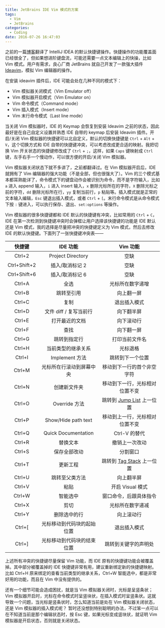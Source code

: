 ```yaml
---
title: JetBrains IDE Vim 模式的方案
tags:
  - Vim
  - JetBrains
categories:
  - Coding
date: 2016-07-26 16:47:03
---
```



之前的一篇[博客](/2016/05/17/intellij-idea-keymap-zh/)翻译了 IntelliJ IDEA 的默认快捷键操作。快捷操作的功能覆盖面已经很全了，但如果想进阶键盘流，可能还需要一点文本编辑上的快操，比如 Vim 模式。用户有需求，良心厂商 JetBrains 就自己开发了一款强大插件 [Ideavim](https://github.com/JetBrains/ideavim)，模拟 Vim 编辑器的操作。

<!-- more -->

在安装 ideavim 插件后，IDE 可能会处在几种不同的模式下：

- Vim 模拟器关闭模式（Vim Emulator off）
- Vim 模拟器开启模式（Vim Emulator on）
- Vim 命令模式（Command mode）
- Vim 插入模式（Insert mode）
- Vim 末行命令模式（Last line mode）

当关闭 Vim 模拟器时，IDE 的 Keymap 会恢复到安装 Ideavim 之前的状态，因此最好是在自己自定义设置并熟悉 IDE 自带的 keymap 后安装 Ideavim 插件。开启/关闭 Vim 模拟器的快捷键可以北自定义，默认的切换快捷键是 `Ctrl` + `Alt` + `V`，这个切换方式和 IDE 自带的快捷键冲突，可以考虑改成更合适的映射。我把切换 Vim 开关状态的快捷键修改成了 `Ctrl` + `;`，这样，如果 `Caps` 键映射成 `Ctrl` 键，左手右手一个慢动作，可以很方便的开启/关闭 Vim 模拟器。

Vim 模拟器关闭状态下就不多讲了，之前都翻译过。在 Vim 模拟器开启后，IDE 就拥有了 Vim 编辑器的强大功能（不是全部，但也很强大了）。Vim 的三个模式基本都耳熟能详了，命令模式下的键盘动作会被识别为命令，而不是字符输入，比如 `a` 进入 append 输入，`i` 进入 insert 输入，`x` 删除光标所在的字符，`X` 删除光标之前的字符，`dd` 删除光标所在行，`yy` 复制当前行，`p` 粘贴等。插入模式就是正常的文本输入编辑，`Esc` 键退出插入模式，或者 `Ctrl` + `[`。末行命令模式是从命令模式下按 `:` 键进入，可以执行保存、退出、`set:options` 等操作。

Vim 模拟器的很多快捷键都和 IDE 默认的快捷键有冲突，比如常用的 `Ctrl` + `C`，IDE 在第一次检测到快捷键冲突时会弹框让用户选择该快捷键的功能是 IDE 默认还是 Vim 模式，我的选择是尽量把冲突的快捷键定义为 Vim 模式，然后去修改 IDE 的默认快捷键。下面列了一张快捷键冲突表——

| 快捷键 | IDE 功能 | Vim 功能 |
|:------:|:------:|:--------:|
| Ctrl+2 | Project Directory | 空缺 |
| Ctrl+Shift+2 | 插入/取消标记 2 | 空缺 |
| Ctrl+Shift+6 | 插入/取消标记 6 | 空缺 |
| Ctrl+A | 全选 | 光标所在数字递增 |
| Ctrl+B | 跳转至引用 | 向上翻一屏 |
| Ctrl+C | 复制 | 退出插入模式 |
| Ctrl+D | 文件 diff / 复写当前行 | 向下翻半屏 |
| Ctrl+E | 打开最近的文档 | 向下滚动行 |
| Ctrl+F | 查找 | 向下翻一屏 |
| Ctrl+G | 跳转到指定行 | 打印当前文件名 |
| Ctrl+H | 当前类型的继承关系 | 光标退格 |
| Ctrl+I | Implement 方法 | 跳转到下一个位置 |
| Ctrl+M | 光标所在行滚动到屏幕中央 | 移动到下一行的首个非空字符 |
| Ctrl+N | 创建新文件夹 | 移动到下一行，光标相对位置不变 |
| Ctrl+O | Override 方法 | 跳转到 [Jump List](http://vim.wikia.com/wiki/Jumping_to_previously_visited_locations) 上一位置 |
| Ctrl+P | Show/Hide path text | 移动到上一行，光标相对位置不变 |
| Ctrl+Q | Quick Documentation | Ctrl-V 的替代 |
| Ctrl+R | 替换文本 | 撤销上一次改动 |
| Ctrl+S | 保存全部改动 | 分割窗口 |
| Ctrl+T | 更新工程 | 跳转到 [Tag Stack](http://vim.wikia.com/wiki/Browsing_programs_with_tags) 上一位置 |
| Ctrl+U | 跳转至父类方法 | 向上翻半屏 |
| Ctrl+V | 粘贴 | 开启 Visual 模式 |
| Ctrl+W | 智能选中 | 窗口命令，后跟具体指令 |
| Ctrl+X | 剪切 | 光标所在数字递减 |
| Ctrl+Y | 删除选中的行 | 向上滚动行 |
| Ctrl+[ | 光标移动到代码块的起始位置 | 退出插入模式 |
| Ctrl+] | 光标移动到代码块的结束位置 | 跳转到关键字的声明处 |

上述所有冲突的快捷键尽量保留 Vim 功能，而 IDE 原有的快捷键功能会被覆盖掉。其中部分被覆盖掉的 IDE 快捷键非常有用，建议重新绑定新的快捷键映射。比如 Ctrl+H 原来绑定的查看当前类型的继承关系，Ctrl+W 智能选中，都是非常好用的功能，而且在 Vim 中没有提供的。

还有一个细节可能会造成困扰，就是当 Vim 模拟器关闭时，光标是呈竖条状；Vim 模拟器开启时，光标在命令模式时呈竖块状，在插入模式时呈竖条状。这就导致一个问题，当光标是竖条状时，怎么知道当前是处在 Vim 模拟器关闭状态，还是 Vim 模拟器的插入模式呢？
暂时还没想到特别聪明的办法，不过笨一点可以在不知道当前是那个编辑状态时，按 Esc 键，如果光标变成竖块状，就证明 Vim 模拟器是开启状态，否则就是关闭状态。